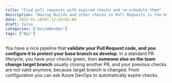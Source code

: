 ```yaml
---
title: "Find pull requests with expired checks and re-schedule them"
description: "Having Builds and other checks in Pull Requests is the heart of a good Pull Request process. In Azure DevOps you can configure Pull Requests check to expire on update of target branch, but checks are not re-scheduled automatically. Learn how to find pull requests with expired checks and re-schedule them automatically."
date: 2023-01-18T07:12:42+02:00
draft: false
categories: ["AzureDevOps"]
tags: ["Api"]
---
```


You have a nice pipeline that **validate your Pull Request code, and you configure it to protect your base branch ex develop**. In a standard PR lifecycle, you have your checks green, then **someone else on the team change target branch** usually closing another PR, and your previous checks are not valid anymore, because target branch is changed. From configuration you can ask Azure DevOps to automatically expire checks.

